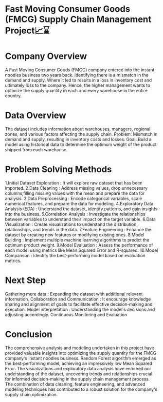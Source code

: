 # Fast Moving Consumer Goods (FMCG) Supply Chain Management Project📈⌛

# Company Overview
A Fast Moving Consumer Goods (FMCG) company entered into the instant noodles business two years back. Identifying there is a mismatch in the demand and supply. Where it led to results in a loss in inventory cost and ultimately loss to the company. Hence, the higher management wants to optimize the supply quantity in each and every warehouse in the entire country.

# Data Overview
The dataset includes information about warehouses, managers, regional zones, and various factors affecting the supply chain.
Problem: Mismatch in demand and supply, resulting in inventory costs and losses.
Goal: Build a model using historical data to determine the optimum weight of the product shipped from each warehouse.

# Problem Solving Methods
1.Initial Dataset Exploration : It will explore raw dataset that has been imported.
2.Data Cleaning : Address missing values, drop unnecessary columns,filling missing values with the mean and prepare the data for analysis.
3.Data Preprocessing : Encode categorical variables, scale numerical features, and prepare the data for modeling.
4.Exploratory Data Analysis (EDA) : Understand the dataset, identify patterns, and gain insights into the business.
5.Correlation Analysis : Investigate the relationships between variables to understand their impact on the target variable.
6.Data Visualization : Create visualizations to understand the distribution, relationships, and trends in the data.
7.Feature Engineering : Enhance the dataset by creating new features or modifying existing ones.
8.Model Building : Implement multiple machine learning algorithms to predict the optimum product weight.
9.Model Evaluation : Assess the performance of each model using metrics like Mean Squared Error and R-squared.
10.Model Comparison : Identify the best-performing model based on evaluation metrics.

# Next Step
Gathering more data : Expanding the dataset with additional relevant information.
Collaboration and Communication : It encourage knowledge sharing and alignment of goals to facilitate effective decision-making and execution.
Model interpretation : Understanding the model's decisions and adjusting accordingly.
Continuous Monitoring and Evaluation 

# Conclusion
The comprehensive analysis and modeling undertaken in this project have provided valuable insights into optimizing the supply quantity for the FMCG company's instant noodles business. Random Forest algorithm emerged as the best-performing model, achieving an impressively low Mean Squared Error. The visualizations and exploratory data analysis have enriched our understanding of the dataset, uncovering trends and relationships crucial for informed decision-making in the supply chain management process. The combination of data cleaning, feature engineering, and advanced modeling techniques has contributed to a robust solution for the company's supply chain optimization.
